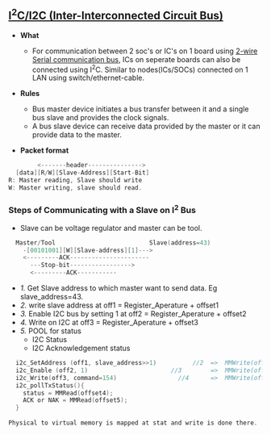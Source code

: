 
## [I<sup>2</sup>C/I2C (Inter-Interconnected Circuit Bus)](https://www.i2c-bus.org/specification/)
- **What** 
  - For communication between 2 soc's or IC's on 1 board using  [2-wire Serial communication bus](/cpu_memory_thread_process/CPU/Communication/Serial_Parallel_Bus.md), ICs on seperate boards can also be connected using I<sup>2</sup>C. Similar to nodes(ICs/SOCs) connected on 1 LAN using switch/ethernet-cable.
- **Rules**
  - Bus master device initiates a bus transfer between it and a single bus slave and provides the clock signals.
  - A bus slave device can receive data provided by the master or it can provide data to the master.
 

- **Packet format**
```c  
        <-------header--------------->
  [data][R/W][Slave-Address][Start-Bit]
R: Master reading, Slave should write
W: Master writing, slave should read.  
```

### Steps of Communicating with a Slave on I<sup>2</sup> Bus
- Slave can be voltage regulator and master can be tool.
```c
  Master/Tool                          Slave(address=43)
    -[00101001][W][Slave-address][1]--->
    <---------ACK----------------------
      ---Stop-bit----------------->
      <---------ACK-----------
```
- *1.* Get Slave address to which master want to send data. Eg slave_address=43.
- *2.* write slave address at off1 = Register_Aperature + offset1
- *3.* Enable I2C bus by setting 1 at off2 = Register_Aperature + offset2
- *4.* Write on I2C at off3 = Register_Aperature + offset3
- *5.* POOL for status
  - I2C Status
  - I2C Acknowledgement status
```c
  i2c_SetAddress (off1, slave_address>>1)          //2  =>  MMWrite(off1, 21)
  i2c_Enable (off2, 1)                       //3        =>  MMWrite(off2, 1)
  i2c_Write(off3, command=154)                 //4      =>  MMWrite(off3, 154)  
  i2c_pollTxStatus(){
    status = MMRead(offset4);
    ACK or NAK = MMRead(offset5);
  }
  
Physical to virtual memory is mapped at stat and write is done there.
```

